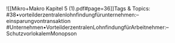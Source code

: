 
![[Mikro+Makro Kapitel 5 (1).pdf#page=36]]Tags & Topics:
   #38•vorteilderzentralenlohnfindungfürunternehmen:–einsparungvontransaktion
   #Unternehmen•VorteilderzentralenLohnfindungfürArbeitnehmer:–SchutzvorlokalemMonopson